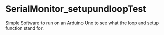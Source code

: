 # SerialMonitor_setupundloopTest
Simple Software to run on an Arduino Uno to see what the loop and setup function stand for. 
